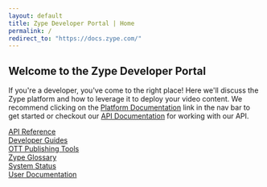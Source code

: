 ```yaml
---
layout: default
title: Zype Developer Portal | Home
permalink: /
redirect_to: "https://docs.zype.com/"
---
```


<h2 class="hidden-mobile">Welcome to the Zype Developer Portal</h2>

If you're a developer, you've come to the right place! Here we'll discuss the Zype platform and how to leverage it to deploy your video content. We recommend clicking on the [Platform Documentation](https://support.zype.com/hc/en-us) link in the nav bar to get started or checkout our [API Documentation](/api_docs/intro/) for working with our API.


<div id="homepage-container">
  <a href="/api_docs/intro/">
    <div class="homepage-tile">
      <span class="fa fa-code homepage-icon"></span>
      <span class="homepage-text">API Reference</span>
    </div>
  </a>

  <a href="https://support.zype.com/hc/en-us/categories/115002426648-Developer-Tools-APIs-and-Plugins-">
    <div class="homepage-tile">
      <span class="fa fa-file-text homepage-icon"></span>
      <span class="homepage-text">Developer Guides</span>
    </div>
  </a>

  <a href="https://support.zype.com/hc/en-us/categories/201978548-Applications">
    <div class="homepage-tile end-of-row">
      <span class="fa fa-cubes homepage-icon"></span>
      <span class="homepage-text">OTT Publishing Tools</span>
    </div>
  </a>

  <a href="https://support.zype.com/hc/en-us/articles/216218128-Glossary-of-Zype-Terms">
    <div class="homepage-tile">
      <span class="fa fa-book homepage-icon"></span>
      <span class="homepage-text">Zype Glossary</span>
    </div>
  </a>

  <a href="http://status.zype.com/">
    <div class="homepage-tile">
      <span class="fa fa-cogs homepage-icon"></span>
      <span class="homepage-text">System Status</span>
    </div>
  </a>

  <a href="https://support.zype.com/hc/en-us">
    <div class="homepage-tile end-of-row">
      <span class="fa fa-question homepage-icon"></span>
      <span class="homepage-text">User Documentation</span>
    </div>
  </a>
</div>
